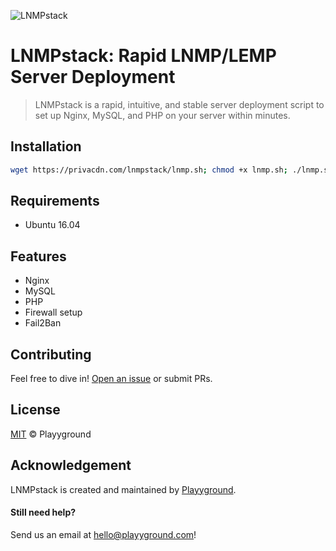 ![LNMPstack](https://privacdn.com/lnmpstack/y2bzr5.jpg)
# LNMPstack: Rapid LNMP/LEMP Server Deployment
>LNMPstack is a rapid, intuitive, and stable server deployment script to set up Nginx, MySQL, and PHP on your server within minutes.

## Installation
```sh
wget https://privacdn.com/lnmpstack/lnmp.sh; chmod +x lnmp.sh; ./lnmp.sh
```

## Requirements
- Ubuntu 16.04

## Features
- Nginx
- MySQL
- PHP
- Firewall setup
- Fail2Ban

## Contributing
Feel free to dive in! [Open an issue](https://github.com/playyground/lnmpstack/issues/new/) or submit PRs.

## License
[MIT](LICENSE) © Playyground

## Acknowledgement
LNMPstack is created and maintained by [Playyground](https://playyground.com/).

#### Still need help?
Send us an email at [hello@playyground.com](mailto:hello@playyground.com?Subject=Support%3A%20LNMPStack)!